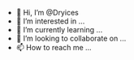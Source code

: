 - 👋 Hi, I’m @Dryices
- 👀 I’m interested in ...
- 🌱 I’m currently learning ...
- 💞️ I’m looking to collaborate on ...
- 📫 How to reach me ...

<!---
Dryices/Dryices is a ✨ special ✨ repository because its `README.md` (this file) appears on your GitHub profile.
You can click the Preview link to take a look at your changes.
--->
